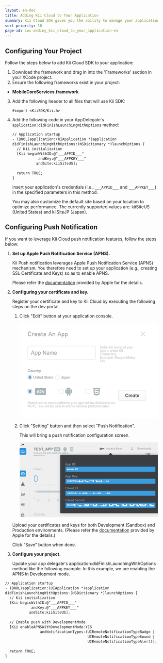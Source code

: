 ```yaml
---
layout: en-doc
title: Adding Kii Cloud to Your Application
summary: Kii Cloud SDK gives you the ability to manage your application users and data with only a few lines of client code.
sort-priority: 10
page-id: ios-adding_kii_cloud_to_your_application-en
---
```

## Configuring Your Project

Follow the steps below to add Kii Cloud SDK to your application:

1. Download the framework and drag in into the 'Frameworks' section in your XCode project.
2. Ensure the following frameworks exist in your project:
  * **MobileCoreServices.framework**
3. Add the following header to all files that will use Kii SDK:

    ```objc
    #import <KiiSDK/Kii.h>
    ```

4. Add the following code in your AppDelegate's `application:didFinishLaunchingWithOptions` method:

    ```objc
    // Application startup
    - (BOOL)application:(UIApplication *)application didFinishLaunchingWithOptions:(NSDictionary *)launchOptions {
      // Kii initialization
      [Kii beginWithID:@"___APPID___" 
                andKey:@"___APPKEY___" 
               andSite:kiiSiteUS];

      return TRUE;
    }
    ```

    Insert your application's credentials (i.e., `___APPID___` and `___APPKEY___`) in the specified parameters in this method. 

    You may also customize the default site based on your location to optimize performance. The currently supported values are: kiiSiteUS (United States) and kiiSiteJP (Japan).

## Configuring Push Notification

If you want to leverage Kii Cloud push notification features, follow the steps below:

1. **Set up Apple Push Notification Service (APNS).**

    Kii Push notification leverages Apple Push Notification Service (APNS) mechanism.  You therefore need to set up your application (e.g., creating SSL Certificate and Keys) so as to enable APNS.

    Please refer the [documentation](http://developer.apple.com/library/ios/#documentation/NetworkingInternet/Conceptual/RemoteNotificationsPG/Introduction/Introduction.html#//apple_ref/doc/uid/TP40008194-CH1-SW1) provided by Apple for the details.

2. **Configuring your certificate and key.**

    Register your certificate and key to Kii Cloud by executing the following steps on the dev portal.

    1.  Click "Edit" button at your application console.

        ![](01.png)

    2.  Click "Setting" button and then select "Push Notification".

        This will bring a push notification configuration screen.  

        ![](02.png)

    Upload your certificates and keys for both Development (Sandbox) and Production environments.  (Please refer the [documentation](http://developer.apple.com/library/ios/#documentation/NetworkingInternet/Conceptual/RemoteNotificationsPG/ProvisioningDevelopment/ProvisioningDevelopment.html#//apple_ref/doc/uid/TP40008194-CH104-SW1) provided by Apple for the details.)

    Click "Save" button when done.

3. **Configure your project.**

    Update your app delegate's application:didFinishLaunchingWithOptions method like the following example.  In this example, we are enabling the APNS in Development mode.

```objc
// Application startup
- (BOOL)application:(UIApplication *)application didFinishLaunchingWithOptions:(NSDictionary *)launchOptions {
  // Kii initialization
  [Kii beginWithID:@"___APPID___" 
            andKey:@"___APPKEY___" 
           andSite:kiiSiteUS];

  // Enable push with DevelopmentMode
  [Kii enableAPNSWithDevelopmentMode:YES 
                andNotificationTypes:(UIRemoteNotificationTypeBadge |
                                      UIRemoteNotificationTypeSound |
                                      UIRemoteNotificationTypeAlert)];

  return TRUE;
}
```

